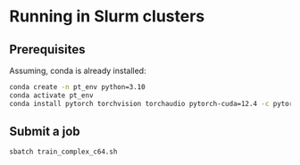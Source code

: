 Running in Slurm clusters
===========

Prerequisites
-------------

Assuming, conda is already installed:

```bash
conda create -n pt_env python=3.10
conda activate pt_env
conda install pytorch torchvision torchaudio pytorch-cuda=12.4 -c pytorch -c nvidia
```

Submit a job
--------------------------

```bash
sbatch train_complex_c64.sh
```

